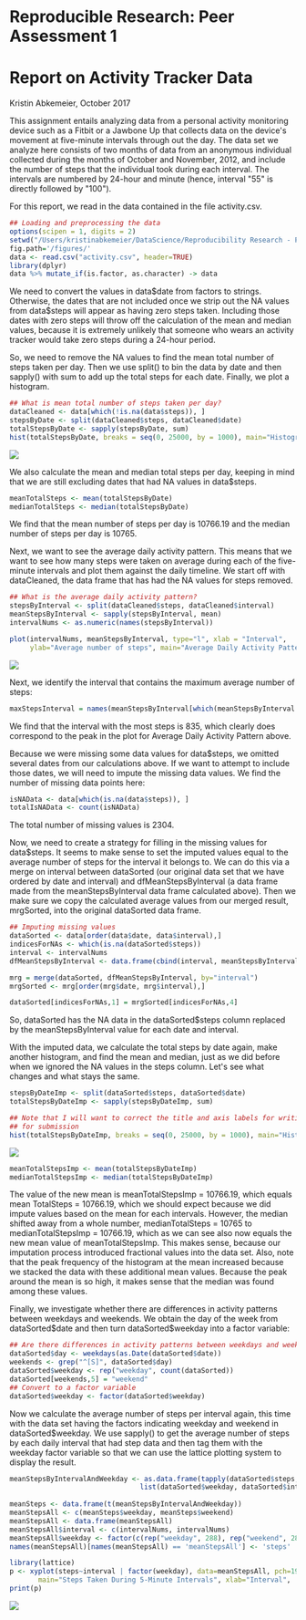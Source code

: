 # Reproducible Research: Peer Assessment 1
Report on Activity Tracker Data
===============================

Kristin Abkemeier, October 2017

This assignment entails analyzing data from a personal activity monitoring device such as a Fitbit or a Jawbone Up that collects data on the device's movement at five-minute intervals through out the day. The data set we analyze here consists of two months of data from an anonymous individual collected during the months of October and November, 2012, and include the number of steps that the individual took during each interval. The intervals are numbered by 24-hour and minute (hence, interval "55" is directly followed by "100").

For this report, we read in the data contained in the file activity.csv.


```r
## Loading and preprocessing the data
options(scipen = 1, digits = 2)
setwd("/Users/kristinabkemeier/DataScience/Reproducibility Research - Project 1")
fig.path='/figures/'
data <- read.csv("activity.csv", header=TRUE)
library(dplyr)
data %>% mutate_if(is.factor, as.character) -> data
```

We need to convert the values in data\$date from factors to strings. Otherwise, the dates that are not included once we strip out the NA values from data\$steps will appear as having zero steps taken. Including those dates with zero steps will throw off the calculation of the mean and median values, because it is extremely unlikely that someone who wears an activity tracker would take zero steps during a 24-hour period.

So, we need to remove the NA values to find the mean total number of steps taken per day.
Then we use split() to bin the data by date and then sapply() with sum to add up the total steps for each date. Finally, we plot a histogram.

```r
## What is mean total number of steps taken per day?
dataCleaned <- data[which(!is.na(data$steps)), ]
stepsByDate <- split(dataCleaned$steps, dataCleaned$date)
totalStepsByDate <- sapply(stepsByDate, sum)
hist(totalStepsByDate, breaks = seq(0, 25000, by = 1000), main="Histogram of Total Steps Taken Per Day", xlab = "Total Steps in One Day", ylab="Frequency")
```

![](PA1_template_files/figure-html/unnamed-chunk-2-1.png)<!-- -->

We also calculate the mean and median total steps per day, keeping in mind that we are still excluding dates that had NA values in data\$steps.

```r
meanTotalSteps <- mean(totalStepsByDate)
medianTotalSteps <- median(totalStepsByDate)
```
We find that the mean number of steps per day is 10766.19 and the median number of steps per day is 10765. 

Next, we want to see the average daily activity pattern. This means that we want to see how many steps were taken on average during each of the five-minute intervals and plot them against the daily timeline. We start off with dataCleaned, the data frame that has had the NA values for steps removed.

```r
## What is the average daily activity pattern?
stepsByInterval <- split(dataCleaned$steps, dataCleaned$interval)
meanStepsByInterval <- sapply(stepsByInterval, mean)
intervalNums <- as.numeric(names(stepsByInterval))

plot(intervalNums, meanStepsByInterval, type="l", xlab = "Interval", 
     ylab="Average number of steps", main="Average Daily Activity Pattern")
```

![](PA1_template_files/figure-html/unnamed-chunk-4-1.png)<!-- -->

Next, we identify the interval that contains the maximum average number of steps:

```r
maxStepsInterval = names(meanStepsByInterval[which(meanStepsByInterval == max(meanStepsByInterval))])
```
We find that the interval with the most steps is 835, which clearly does correspond to the peak in the plot for Average Daily Activity Pattern above.

Because we were missing some data values for data\$steps, we omitted several dates from our calculations above. If we want to attempt to include those dates, we will need to impute the missing data values. We find the number of missing data points here:

```r
isNAData <- data[which(is.na(data$steps)), ]
totalIsNAData <- count(isNAData)
```
The total number of missing values is 2304.

Now, we need to create a strategy for filling in the missing values for data\$steps. It seems to make sense to set the imputed values equal to the average number of steps for the interval it belongs to. We can do this via a merge on interval between dataSorted (our original data set that we have ordered by date and interval) and dfMeanStepsByInterval (a data frame made from the meanStepsByInterval data frame calculated above). Then we make sure we copy the calculated average values from our merged result, mrgSorted, into the original dataSorted data frame.

```r
## Imputing missing values
dataSorted <- data[order(data$date, data$interval),]
indicesForNAs <- which(is.na(dataSorted$steps))
interval <- intervalNums
dfMeanStepsByInterval <- data.frame(cbind(interval, meanStepsByInterval))

mrg = merge(dataSorted, dfMeanStepsByInterval, by="interval")
mrgSorted <- mrg[order(mrg$date, mrg$interval),]

dataSorted[indicesForNAs,1] = mrgSorted[indicesForNAs,4]
```
So, dataSorted has the NA data in the dataSorted\$steps column replaced by the meanStepsByInterval value for each date and interval.

With the imputed data, we calculate the total steps by date again, make another histogram, and find the mean and median, just as we did before when we ignored the NA values in the steps column. Let's see what changes and what stays the same.

```r
stepsByDateImp <- split(dataSorted$steps, dataSorted$date)
totalStepsByDateImp <- sapply(stepsByDateImp, sum)

## Note that I will want to correct the title and axis labels for writing this up
## for submission
hist(totalStepsByDateImp, breaks = seq(0, 25000, by = 1000), main="Histogram of Total Steps Taken Per Day, with Imputed Data", xlab = "Total Steps in One Day", ylab="Frequency", ylim = c(0, 20))
```

![](PA1_template_files/figure-html/unnamed-chunk-8-1.png)<!-- -->

```r
meanTotalStepsImp <- mean(totalStepsByDateImp)
medianTotalStepsImp <- median(totalStepsByDateImp)
```

The value of the new mean is meanTotalStepsImp = 10766.19, which equals mean TotalSteps = 10766.19, which we should expect because we did impute values based on the mean for each intervals. However, the median shifted away from a whole number, medianTotalSteps = 10765 to medianTotalStepsImp = 10766.19, which as we can see also now equals the new mean value of meanTotalStepsImp. This makes sense, because our imputation process introduced fractional values into the data set. Also, note that the peak frequency of the histogram at the mean increased because we stacked the data with these additional mean values. Because the peak around the mean is so high, it makes sense that the median was found among these values.

Finally, we investigate whether there are differences in activity patterns between weekdays and weekends. We obtain the day of the week from dataSorted\$date and then turn dataSorted\$weekday into a factor variable:

```r
## Are there differences in activity patterns between weekdays and weekends?
dataSorted$day <- weekdays(as.Date(dataSorted$date))
weekends <- grep("^[S]", dataSorted$day)
dataSorted$weekday <- rep("weekday", count(dataSorted))
dataSorted[weekends,5] = "weekend"
## Convert to a factor variable
dataSorted$weekday <- factor(dataSorted$weekday)
```

Now we calculate the average number of steps per interval again, this time with the data set having the factors indicating weekday and weekend in dataSorted\$weekday. We use sapply() to get the average number of steps by each daily interval that had step data and then tag them with the weekday factor variable so that we can use the lattice plotting system to display the result.

```r
meanStepsByIntervalAndWeekday <- as.data.frame(tapply(dataSorted$steps, 
                                list(dataSorted$weekday, dataSorted$interval), mean))
                                
meanSteps <- data.frame(t(meanStepsByIntervalAndWeekday))
meanStepsAll <- c(meanSteps$weekday, meanSteps$weekend)
meanStepsAll <- data.frame(meanStepsAll)
meanStepsAll$interval <- c(intervalNums, intervalNums)
meanStepsAll$weekday <- factor(c(rep("weekday", 288), rep("weekend", 288)))
names(meanStepsAll)[names(meanStepsAll) == 'meanStepsAll'] <- 'steps'

library(lattice)
p <- xyplot(steps~interval | factor(weekday), data=meanStepsAll, pch=19,
       main="Steps Taken During 5-Minute Intervals", xlab="Interval",  ylab="Average number of steps",layout=c(1,2),type="l")
print(p)
```

![](PA1_template_files/figure-html/unnamed-chunk-11-1.png)<!-- -->

